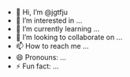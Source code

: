 - 👋 Hi, I’m @jgtfju
- 👀 I’m interested in ...
- 🌱 I’m currently learning ...
- 💞️ I’m looking to collaborate on ...
- 📫 How to reach me ...
- 😄 Pronouns: ...
- ⚡ Fun fact: ...

<!---
jgtfju/jgtfju is a ✨ special ✨ repository because its `README.md` (this file) appears on your GitHub profile.
You can click the Preview link to take a look at your changes.
--->
